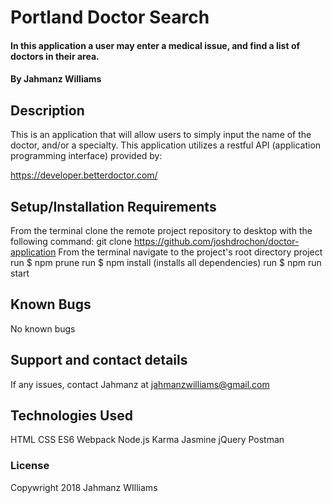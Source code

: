 # Portland Doctor Search

#### In this application a user may enter a medical issue, and find a list of doctors in their area.

#### By Jahmanz Williams

## Description

This is an application that will allow users to simply input the name of the doctor, and/or a specialty. This application utilizes a restful API (application programming interface) provided by:

https://developer.betterdoctor.com/

## Setup/Installation Requirements

From the terminal clone the remote project repository to desktop with the following command: git clone https://github.com/joshdrochon/doctor-application
From the terminal navigate to the project's root directory project
run $ npm prune
run $ npm install (installs all dependencies)
run $ npm run start

## Known Bugs

No known bugs

## Support and contact details

If any issues, contact Jahmanz at jahmanzwilliams@gmail.com

## Technologies Used

HTML
CSS
ES6
Webpack
Node.js
Karma
Jasmine
jQuery
Postman

### License

Copywright 2018 Jahmanz WIlliams
